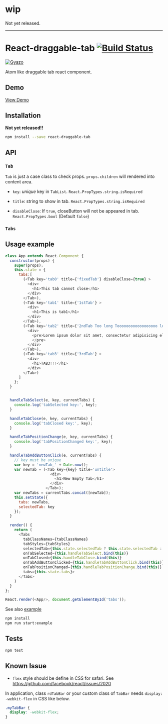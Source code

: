 # wip

Not yet released.


---

# React-draggable-tab [![Build Status](https://travis-ci.org/georgeOsdDev/react-draggable-tab.svg?branch=develop)](https://travis-ci.org/georgeOsdDev/react-draggable-tab)


[![Gyazo](http://i.gyazo.com/1ca47462f2b7a8657dcfea9fa8fc5533.gif)](http://gyazo.com/1ca47462f2b7a8657dcfea9fa8fc5533)


Atom like draggable tab react component.

## Demo

[View Demo](http://georgeosddev.github.io/react-draggable-tab/example/)

## Installation

**Not yet released!!**

```bash
npm install --save react-draggable-tab
```

## API

### `Tab`

`Tab` is just a case class to check props.
`props.children` will rendered into content area.

  * `key`: *unique* key in `TabList`.
    `React.PropTypes.string.isRequired`

  * `title`: string to show in tab.
    `React.PropTypes.string.isRequired`

  * `disableClose`: If `true`, closeButton will not be appeared in tab.
    `React.PropTypes.bool` (Default `false`)

### `Tabs`


## Usage example

```javascript
class App extends React.Component {
  constructor(props) {
    super(props);
    this.state = {
      tabs:[
        (<Tab key='tab0' title={'fixedTab'} disableClose={true} >
          <div>
            <h1>This tab cannot close</h1>
          </div>
        </Tab>),
        (<Tab key='tab1' title={'1stTab'} >
          <div>
            <h1>This is tab1</h1>
          </div>
        </Tab>),
        (<Tab key='tab2' title={'2ndTab Too long Toooooooooooooooooo long'} >
          <div>
            <pre>Lorem ipsum dolor sit amet, consectetur adipisicing elit,
            </pre>
          </div>
        </Tab>),
        (<Tab key='tab3' title={'3rdTab'} >
          <div>
            <h1>TAB3!!!</h1>
          </div>
        </Tab>)
      ]
    };
  }


  handleTabSelect(e, key, currentTabs) {
    console.log('tabSelected key:', key);
  }

  handleTabClose(e, key, currentTabs) {
    console.log('tabClosed key:', key);
  }

  handleTabPositionChange(e, key, currentTabs) {
    console.log('tabPositionChanged key:', key);
  }

  handleTabAddButtonClick(e, currentTabs) {
    // key must be unique
    var key = 'newTab_' + Date.now();
    var newTab = (<Tab key={key} title='untitle'>
                    <div>
                      <h1>New Empty Tab</h1>
                    </div>
                  </Tab>);
    var newTabs = currentTabs.concat([newTab]);
    this.setState({
      tabs: newTabs,
      selectedTab: key
    });
  }

  render() {
    return (
      <Tabs
        tabClassNames={tabClassNames}
        tabStyles={tabStyles}
        selectedTab={this.state.selectedTab ? this.state.selectedTab : "tab2"}
        onTabSelected={this.handleTabSelect.bind(this)}
        onTabClosed={this.handleTabClose.bind(this)}
        onTabAddButtonClicked={this.handleTabAddButtonClick.bind(this)}
        onTabPositionChanged={this.handleTabPositionChange.bind(this)}
        tabs={this.state.tabs}>
      </Tabs>
    )
  }
};

React.render(<App/>, document.getElementById('tabs'));
```

See also [example](https://github.com/georgeOsdDev/react-draggable-tab/tree/develop/example)


```bash
npm install
npm run start:example
```

## Tests

```bash
npm test
```

## Known Issue

* `flex` style should be define in CSS for safari.
See https://github.com/facebook/react/issues/2020

In application, class `rdTabBar` or your custom class of `TabBar` needs `display: -webkit-flex` in CSS like below.
```css
.myTabBar {
  display: -webkit-flex;
}

